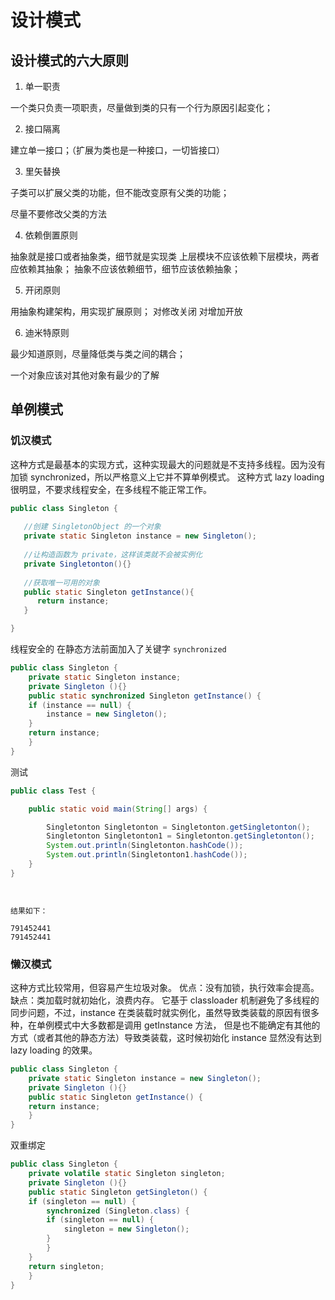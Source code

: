 # 设计模式

## 设计模式的六大原则

1. 单一职责

一个类只负责一项职责，尽量做到类的只有一个行为原因引起变化；

2. 接口隔离

建立单一接口；（扩展为类也是一种接口，一切皆接口）

3. 里矢替换

子类可以扩展父类的功能，但不能改变原有父类的功能；

尽量不要修改父类的方法

4. 依赖倒置原则

抽象就是接口或者抽象类，细节就是实现类
上层模块不应该依赖下层模块，两者应依赖其抽象；
抽象不应该依赖细节，细节应该依赖抽象；

5. 开闭原则

用抽象构建架构，用实现扩展原则；
 对修改关闭 对增加开放

6. 迪米特原则

最少知道原则，尽量降低类与类之间的耦合；

一个对象应该对其他对象有最少的了解


## 单例模式

### 饥汉模式

这种方式是最基本的实现方式，这种实现最大的问题就是不支持多线程。因为没有加锁 synchronized，所以严格意义上它并不算单例模式。
这种方式 lazy loading 很明显，不要求线程安全，在多线程不能正常工作。

```java
public class Singleton {
 
   //创建 SingletonObject 的一个对象
   private static Singleton instance = new Singleton();
 
   //让构造函数为 private，这样该类就不会被实例化
   private Singletonton(){}
 
   //获取唯一可用的对象
   public static Singleton getInstance(){
      return instance;
   }

}
```

线程安全的 在静态方法前面加入了关键字 `synchronized` 

```java
public class Singleton {  
    private static Singleton instance;  
    private Singleton (){}  
    public static synchronized Singleton getInstance() {  
    if (instance == null) {  
        instance = new Singleton();  
    }  
    return instance;  
    }  
}
```

测试

```java
public class Test {

    public static void main(String[] args) {

        Singletonton Singletonton = Singletonton.getSingletonton();
        Singletonton Singletonton1 = Singletonton.getSingletonton();
        System.out.println(Singletonton.hashCode());
        System.out.println(Singletonton1.hashCode());
    }
}



```

```text

结果如下：

791452441
791452441
```

### 懒汉模式

这种方式比较常用，但容易产生垃圾对象。
优点：没有加锁，执行效率会提高。
缺点：类加载时就初始化，浪费内存。
它基于 classloader 机制避免了多线程的同步问题，不过，instance 在类装载时就实例化，虽然导致类装载的原因有很多种，在单例模式中大多数都是调用 getInstance 方法， 但是也不能确定有其他的方式（或者其他的静态方法）导致类装载，这时候初始化 instance 显然没有达到 lazy loading 的效果。


```java
public class Singleton {  
    private static Singleton instance = new Singleton();  
    private Singleton (){}  
    public static Singleton getInstance() {  
    return instance;  
    }  
}
```

双重绑定

```java
public class Singleton {  
    private volatile static Singleton singleton;  
    private Singleton (){}  
    public static Singleton getSingleton() {  
    if (singleton == null) {  
        synchronized (Singleton.class) {  
        if (singleton == null) {  
            singleton = new Singleton();  
        }  
        }  
    }  
    return singleton;  
    }  
}
```


